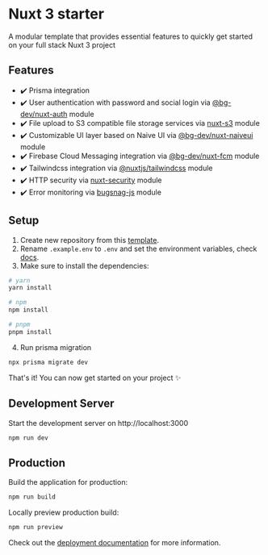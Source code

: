 # Nuxt 3 starter

A modular template that provides essential features to quickly get started on your full stack Nuxt 3 project

## Features

- ✔️ Prisma integration
- ✔️ User authentication with password and social login via [@bg-dev/nuxt-auth](https://github.com/becem-gharbi/nuxt-auth) module
- ✔️ File upload to S3 compatible file storage services via [nuxt-s3](https://github.com/becem-gharbi/nuxt-s3-edge) module
- ✔️ Customizable UI layer based on Naive UI via [@bg-dev/nuxt-naiveui](https://github.com/becem-gharbi/nuxt-naiveui) module
- ✔️ Firebase Cloud Messaging integration via [@bg-dev/nuxt-fcm](https://github.com/becem-gharbi/nuxt-fcm) module
- ✔️ Tailwindcss integration via [@nuxtjs/tailwindcss](https://github.com/nuxt-modules/tailwindcss) module
- ✔️ HTTP security via [nuxt-security](https://github.com/baroshem/nuxt-security) module
- ✔️ Error monitoring via [bugsnag-js](https://github.com/bugsnag/bugsnag-js) module

## Setup

1. Create new repository from this [template](https://github.com/becem-gharbi/nuxt-starter).
1. Rename `.example.env` to `.env` and set the environment variables, check [docs](https://nuxt-starter.bg.tn/intro).
1. Make sure to install the dependencies:

```bash
# yarn
yarn install

# npm
npm install

# pnpm
pnpm install
```

4. Run prisma migration

```bash
npx prisma migrate dev
```

That's it! You can now get started on your project ✨

## Development Server

Start the development server on http://localhost:3000

```bash
npm run dev
```

## Production

Build the application for production:

```bash
npm run build
```

Locally preview production build:

```bash
npm run preview
```

Check out the [deployment documentation](https://nuxt.com/docs/getting-started/deployment) for more information.
